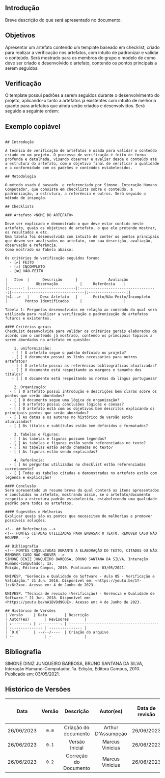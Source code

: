 ## Introdução
Breve descrição do que será apresentado no documento.

##	Objetivos 
Apresentar um artefato contendo um template baseado em checklist, criado para realizar a verificação nos artefatos, com intuito de padronizar e validar o conteúdo. Será mostrado para os membros do grupo o modelo de como deve ser criado e desenvolvido o artefato, contendo os pontos principais a serem seguidos.

##	Verificação	
O template possui padrões a serem seguidos durante o desenvolvimento do projeto, aplicando-o tanto a artefatos já existentes com intuito de melhoria quanto para artefatos que ainda serão criados e desenvolvidos.
Será seguido a seguinte ordem:

## Exemplo copiável
```MD

## Introdução

A técnica de verificação de artefatos é usada para validar o conteúdo criado em um projeto. O processo de verificação é feito de forma profunda e detalhada, visando observar e avaliar desde o conteúdo até a estrutura do artefato, com o objetivo final de verificar a qualidade e a conformidade com os padrões e conteúdos estabelecidos.

## Metodologia

O método usado é baseado  e referenciado por Simone. Interação Humano Computador, que consiste em checklists sobre o conteúdo, a padronização, a estrutura, a referência e outros. Será seguido o método de inspeção.

## Checklists

### Artefato <NOME DO ARTEFATO>

Deve ser explicado e demonstrado o que deve estar contido neste artefato, quais os objetivos do artefato, o que ele pretende mostrar, os resultados e etc.
Uma tabela foi desenvolvida com intuito de conter os pontos principais que devem ser analisados no artefato, com sua descrição, avaliação, observação e referência.
Como mostrado na Tabela abaixo:

Os critérios de verificação seguidos foram:
  - [✔️] FEITO
  - [⚠️] INCOMPLETO
  - [❌] NÃO-FEITO 

|   Item  |      Descrição      |              Avaliação              |             Observação          |     Referência    |
|:------: |---------------------|:-----------------------------------:|---------------------------------|:-----------------:|
|<1...>   |     Desc Artefato   |       Feito/Não-Feito/Incompleto    |        Pontos Identificados     |                   | 

Tabela 1: Perguntas desenvolvidas em relação ao conteúdo da qual será utilizada para realizar a verificação e padronização de artefatos futuros e existentes.

#### Critérios gerais
CheckList desenvolvida para validar os critérios gerais elaborados de acordo com o conteúdo já mostrado, contendo os principais tópicos a serem abordados no artefato em questão:

	1. uniformização:
   - [ ] O artefato segue o padrão definido no projeto?
   - [ ] O documento possui os links necessários para outros artefatos?
   - [ ] O artefato possui as referências bibliográficas atualizadas?
   - [ ] O documento está respeitando as margens e tamanho dos títulos?
   - [ ] O documento está respeitando as normas da língua portuguesa? 

	2. Organização:
  - [ ] O artefato possui introdução e descrições bem claras sobre os pontos que serão abordados? 
  - [ ] O documento segue uma lógica de organização?
  - [ ] O artefato possui conclusões lógicas e coesas? 
  - [ ] O artefato está com os objetivos bem descritos explicando os principais pontos que serão abordados?
  - [ ] As datas e os autores no histórico de versão estão atualizadas?
  - [ ] Os títulos e subtítulos estão bem definidos e formatados?

	3. Tabelas e Figuras:
  - [ ] As tabelas e figuras possuem legendas?
  - [ ] As tabelas e figuras estão sendo referenciadas no texto?
  - [ ] As tabelas estão sendo chamadas no texto?
  - [ ] As figuras estão sendo explicadas?
          
	4. Referência:
  - [ ] As perguntas utilizadas no checklist estão referenciadas corretamente?
  - [ ] Todas as tabelas citadas e demonstradas no artefato estão com legenda e explicação?

#### Conclusão
Será apresentado um resumo breve da qual conterá os itens apresentados e concluídos no artefato, mostrando assim, se o artefato/documento respeita a estrutura padrão estabelecida, estabelecendo uma qualidade padrão para todos os artefatos.

#### Sugestões e Melhorias
Explicar quais são os pontos que necessitam de melhorias e promover possíveis soluções.

<!-- ## Referências -->
<!-- FONTES CITADAS UTILIZADAS PARA EMBASAR O TEXTO. REMOVER CASO NÃO HOUVER  -->

## Bibliografia
<!-- FONTES CONSULTADAS DURANTE A ELABORAÇÃO DO TEXTO, CITADAS OU NÃO. REMOVER CASO NÃO HOUVER -->
SIMONE DINIZ JUNQUEIRO BARBOSA, BRUNO SANTANA DA SILVA, Interação Humano-Computador, 1a.
Edição, Editora Campus, 2010. Publicado em: 03/05/2021.

UNIVESP. "Gerência e Qualidade de Software - Aula 05 - Verificação e Validação." 21 Jun. 2018. Disponível em: <https://youtu.be/1Y-1zz6rZxo>. Acesso em: 4 de Junho de 2023.

UNIVESP. "Técnica de revisão (Verificação) - Gerência e Qualidade de Software." 21 Jun. 2018. Disponível em: <https://youtu.be/nA1BVDd9GUE>. Acesso em: 4 de Junho de 2023.

## Histórico de Versões
| Versão     | Data        | Descrição                                 | Autor(es)       | Revisores       |
| :--------: | :---------: | ----------------------------------------- | --------------- | --------------- |
| `0.0`      | --/--/----  | Criação do arquivo                        | --              | -               |

```
## Bibliografia
<!-- FONTES CONSULTADAS DURANTE A ELABORAÇÃO DO TEXTO, CITADAS OU NÃO. REMOVER CASO NÃO HOUVER -->
SIMONE DINIZ JUNQUEIRO BARBOSA, BRUNO SANTANA DA SILVA, Interação Humano-Computador, 1a.
Edição, Editora Campus, 2010. Publicado em: 03/05/2021.

## Histórico de Versões

| <p align="center">Data</p> | <p align="center">Versão</p> | <p align="center">Descrição</p> | <p align="center">Autor(es)</p> | <p align="center">Data de revisão</p> | <p align="center">Revisor(es)</p> |
| :-: | :-: | :-: | :-: | :-: | :-: |
| 26/06/2023 | `0.0`  | Criação do documento | Arthur D'Assumpção | 26/06/2023 | Marcus Vinicius |
| 26/06/2023 | `0.1`  | Versão Inicial | Marcus Vinicius | 26/06/2023 | Arthur D'Assumpção |
| 26/06/2023 | `0.2`  | Correção do Documento | Marcus Vinicius | 26/06/2023 | Arthur D'Assumpção |
